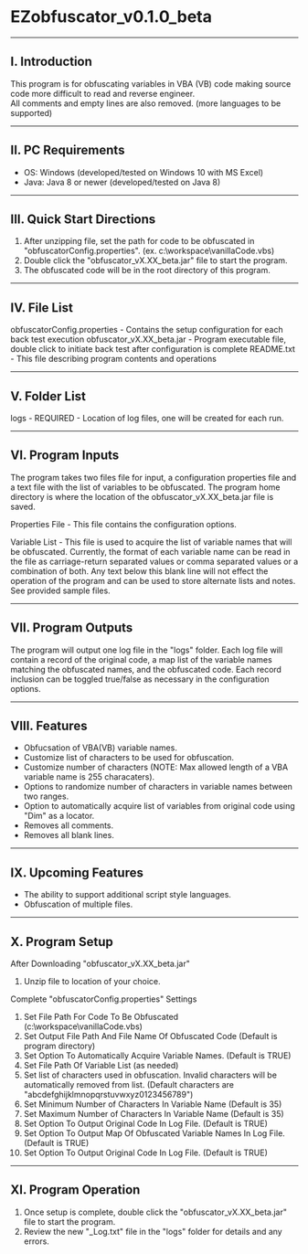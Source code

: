 # EZobfuscator_v0.1.0_beta

------------
I. Introduction
------------
This program is for obfuscating variables in VBA (VB) code making source code more difficult to read and reverse engineer.  
All comments and empty lines are also removed.  (more languages to be supported)

------------
II. PC Requirements
------------
- OS: Windows (developed/tested on Windows 10 with MS Excel)
- Java: Java 8 or newer  (developed/tested on Java 8)
	
------------
III. Quick Start Directions
------------
1. After unzipping file, set the path for code to be obfuscated in "obfuscatorConfig.properties". (ex. c:\workspace\vanillaCode.vbs)
2. Double click the "obfuscator_vX.XX_beta.jar" file to start the program.
3. The obfuscated code will be in the root directory of this program.

------------
IV. File List
------------
obfuscatorConfig.properties	- Contains the setup configuration for each back test execution
obfuscator_vX.XX_beta.jar	- Program executable file, double click to initiate back test after configuration is complete
README.txt			- This file describing program contents and operations

-------------
V. Folder List
-------------
logs				- REQUIRED - Location of log files, one will be created for each run.

-------------
VI. Program Inputs
-------------
The program takes two files file for input, a configuration properties file and a text file with the list of variables to be obfuscated. 
The program home directory is where the location of the obfuscator_vX.XX_beta.jar file is saved.

Properties File - This file contains the configuration options.

Variable List - This file is used to acquire the list of variable names that will be obfuscated.  Currently, the format of each variable name can be
read in the file as carriage-return separated values or comma separated values or a combination of both. Any text below this blank line will not effect the operation of the program
and can be used to store alternate lists and notes. See provided sample files.

-------------
VII. Program Outputs
-------------
The program will output one log file in the "logs" folder.  Each log file will contain a record of the original code, a map list of the variable names matching the obfuscated names, and the obfuscated code.
Each record inclusion can be toggled true/false as necessary in the configuration options.  

-------------
VIII. Features
-------------
- Obfucsation of VBA(VB) variable names.
- Customize list of characters to be used for obfuscation.
- Customize number of characters (NOTE: Max allowed length of a VBA variable name is 255 characaters).
- Options to randomize number of characters in variable names between two ranges.
- Option to automatically acquire list of variables from original code using "Dim" as a locator.
- Removes all comments.
- Removes all blank lines.

-------------
IX. Upcoming Features
-------------
- The ability to support additional script style languages.
- Obfuscation of multiple files.

-------------
X. Program Setup
-------------
After Downloading "obfuscator_vX.XX_beta.jar"
1. Unzip file to location of your choice.

Complete "obfuscatorConfig.properties" Settings
1. Set File Path For Code To Be Obfuscated (c:\workspace\vanillaCode.vbs)
2. Set Output File Path And File Name Of Obfuscated Code (Default is program directory)
3. Set Option To Automatically Acquire Variable Names. (Default is TRUE)
4. Set File Path Of Variable List (as needed)
5. Set list of characters used in obfuscation. Invalid characters will be automatically removed from list. 
   (Default characters are "abcdefghijklmnopqrstuvwxyz0123456789")
6. Set Minimum Number of Characters In Variable Name (Default is 35)
7. Set Maximum Number of Characters In Variable Name (Default is 35)
8. Set Option To Output Original Code In Log File. (Default is TRUE)
9. Set Option To Output Map Of Obfuscated Variable Names In Log File. (Default is TRUE)
10. Set Option To Output Original Code In Log File. (Default is TRUE)

-------------
XI. Program Operation
-------------
1. Once setup is complete, double click the "obfuscator_vX.XX_beta.jar" file to start the program.
2. Review the new "_Log.txt" file in the "logs" folder for details and any errors.
